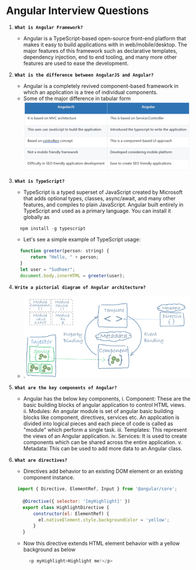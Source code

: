 # Angular Interview Questions

1.  __`What is Angular Framework?`__<br/>
    * Angular is a TypeScript-based open-source front-end platform that makes it easy to build applications with in web/mobile/desktop. The major features of this framework such as  declarative templates, dependency injection, end to end tooling, and many more other features are used to ease the development.

2.  __`What is the difference between AngularJS and Angular?`__<br/>
    * Angular is a completely revived component-based framework in which an application is a tree of individual components.
    * Some of the major difference in tabular form
      ![](./images/Q2.PNG)

3.  __`What is TypeScript?`__<br/>
    *   TypeScript is a typed superset of JavaScript created by Microsoft that adds optional types, classes, async/await, and   many other features, and compiles to plain JavaScript. Angular built entirely in TypeScript and used as a primary language. You can install it globally as
    ``` javascript
      npm install -g typescript
    ```
    * Let's see a simple example of TypeScript usage:

    ``` javascript
      function greeter(person: string) {
          return "Hello, " + person;
      }
      let user = "Sudheer";
      document.body.innerHTML = greeter(user);
    ```
4.  __`Write a pictorial diagram of Angular architecture?`__<br/>
    *  ![](./images/Q4.PNG)

5.  __`What are the key components of Angular?`__<br/>
    * Angular has the below key components,
        i.	Component: These are the basic building blocks of angular application to control HTML views.
        ii.	Modules: An angular module is set of angular basic building blocks like component, directives, services etc. An   application is divided into logical pieces and each piece of code is called as "module" which perform a single task.
        iii.	Templates: This represent the views of an Angular application.
        iv.	Services: It is used to create components which can be shared across the entire application.
        v.	Metadata: This can be used to add more data to an Angular class.
6.  __`What are directives?`__<br/>
    * Directives add behavior to an existing DOM element or an existing component instance.
     ``` javascript
      import { Directive, ElementRef, Input } from '@angular/core';

        @Directive({ selector: '[myHighlight]' })
        export class HighlightDirective {
            constructor(el: ElementRef) {
              el.nativeElement.style.backgroundColor = 'yellow';
            }
        }
    ```
    * Now this directive extends HTML element behavior with a yellow background as below
      ``` javascript
        <p myHighlight>Highlight me!</p>
      ```